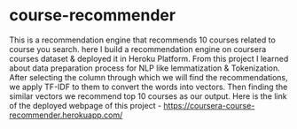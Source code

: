 # course-recommender
This is a recommendation engine that recommends 10 courses related to course you search.
here I build a recommendation engine on coursera courses dataset & deployed it in Heroku Platform. From this project I learned about data preparation process for NLP like lemmatization & Tokenization. After selecting the column through which we will find the recommendations, we apply TF-IDF to them to convert the words into vectors. Then finding the similar vectors we recommend top 10 courses as our output.
Here is the link of the deployed webpage of this project - https://coursera-course-recommender.herokuapp.com/
